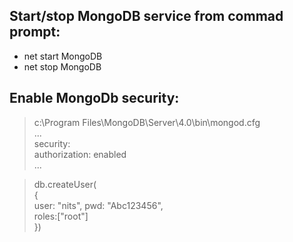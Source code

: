 ## Start/stop MongoDB service from commad prompt:
- net start MongoDB
- net stop MongoDB

## Enable MongoDb security:
> c:\Program Files\MongoDB\Server\4.0\bin\mongod.cfg<br>
> ...<br>
> security:<br>
> authorization: enabled<br>
> ...<br>

>db.createUser(<br>
>{<br>
>  user: "nits",
>  pwd: "Abc123456",<br>
>  roles:["root"]<br>
>})<br>
